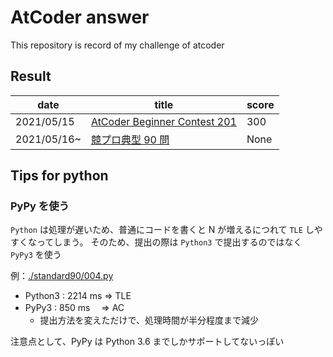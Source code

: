 # AtCoder answer

This repository is record of my challenge of atcoder

## Result

| date        | title                                                              | score |
| ----------- | ------------------------------------------------------------------ | ----- |
| 2021/05/15  | [AtCoder Beginner Contest 201](https://atcoder.jp/contests/abc201) | 300   |
| 2021/05/16~ | [競プロ典型 90 問](https://atcoder.jp/contests/typical90)          | None  |

## Tips for python

### PyPy を使う

`Python` は処理が遅いため、普通にコードを書くと N が増えるにつれて `TLE` しやすくなってしまう。
そのため、提出の際は `Python3` で提出するのではなく `PyPy3` を使う

例：[./standard90/004.py](./standard90/004.py)

- Python3 : 2214 ms => TLE
- PyPy3 : 850 ms 　=> AC
  - 提出方法を変えただけで、処理時間が半分程度まで減少

注意点として、PyPy は Python 3.6 までしかサポートしてないっぽい

